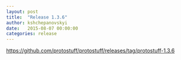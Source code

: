 ```yaml
---
layout: post
title:  "Release 1.3.6"
author: kshchepanovskyi
date:   2015-08-07 00:00:00
categories: release
---
```


https://github.com/protostuff/protostuff/releases/tag/protostuff-1.3.6
